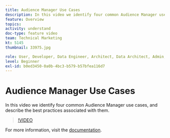 ```yaml
---
title: Audience Manager Use Cases
description: In this video we identify four common Audience Manager use cases, and describe the best practices associated with them.
feature: Overview
topics: 
activity: understand
doc-type: feature video
team: Technical Marketing
kt: 5145
thumbnail: 33975.jpg

role: User, Developer, Data Engineer, Architect, Data Architect, Admin, Leader
level: Beginner
exl-id: b0ed3450-0a0b-4bc3-b579-b57bfea116d7
---
```

# Audience Manager Use Cases

In this video we identify four common Audience Manager use cases, and describe the best practices associated with them.

>[!VIDEO](https://video.tv.adobe.com/v/33975/?quality=12)

For more information, visit the [documentation](https://docs.adobe.com/content/help/en/audience-manager/user-guide/aam-home.html).
